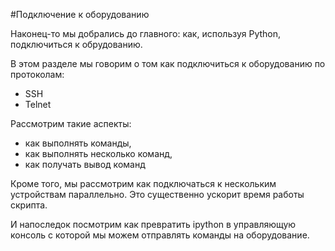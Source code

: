 #Подключение к оборудованию

Наконец-то мы добрались до главного: как, используя Python, подключиться к обрудованию.

В этом разделе мы говорим о том как подключиться к оборудованию по протоколам:
* SSH
* Telnet

Рассмотрим такие аспекты:
* как выполнять команды,
* как выполнять несколько команд,
* как получать вывод команд

Кроме того, мы рассмотрим как подключаться к нескольким устройствам параллельно. Это существенно ускорит время работы скрипта.

И напоследок посмотрим как превратить ipython в управляющую консоль с которой мы можем отправлять команды на оборудование.

